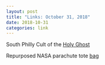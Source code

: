 ```yaml
---
layout: post
title: "Links: October 31, 2018"
date: 2018-10-31
categories: link
---
```


South Philly Cult of the [Holy Ghost](https://hiddencityphila.org/2018/10/the-ghastly-tale-of-south-phillys-cult-of-the-holy-ghost/)

Repurposed NASA parachute tote [bag](https://uncrate.com/repurposed-nasa-parachute-tote/)

